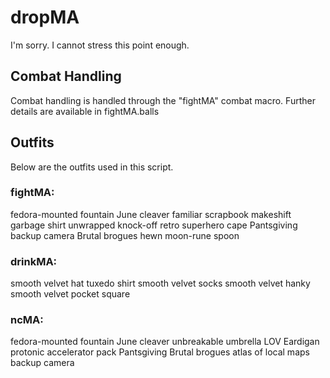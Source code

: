 # dropMA
I'm sorry. I cannot stress this point enough.

## Combat Handling
Combat handling is handled through the "fightMA" combat macro. Further details are available in fightMA.balls

## Outfits
Below are the outfits used in this script.

### fightMA:
fedora-mounted fountain
June cleaver
familiar scrapbook
makeshift garbage shirt
unwrapped knock-off retro superhero cape
Pantsgiving
backup camera
Brutal brogues
hewn moon-rune spoon

### drinkMA:
smooth velvet hat
tuxedo shirt
smooth velvet socks
smooth velvet hanky
smooth velvet pocket square

### ncMA:
fedora-mounted fountain
June cleaver
unbreakable umbrella
LOV Eardigan
protonic accelerator pack
Pantsgiving
Brutal brogues
atlas of local maps
backup camera
